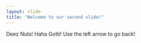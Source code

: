 ```yaml
---
layout: slide
title: "Welcome to our second slide!"
---
```

Deez Nuts! Haha Gotti!
Use the left arrow to go back!
